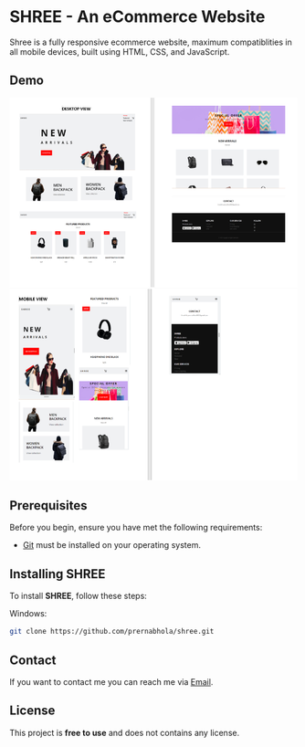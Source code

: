 # SHREE - An eCommerce Website

Shree is a fully responsive ecommerce website, maximum compatiblities in all mobile devices, built using HTML, CSS, and JavaScript.

## Demo

![Shree Desktop Demo](./website-demo-image/Desktop_view.png "Desktop Demo")
![Shree Mobile Demo](./website-demo-image/mobile_view.png "Mobile Demo")

## Prerequisites

Before you begin, ensure you have met the following requirements:

* [Git](https://git-scm.com/downloads "Download Git") must be installed on your operating system.

## Installing SHREE

To install **SHREE**, follow these steps:

Windows:

```bash
git clone https://github.com/prernabhola/shree.git
```

## Contact

If you want to contact me you can reach me via [Email](prerna.libra2002@gmail.com).

## License

This project is **free to use** and does not contains any license.